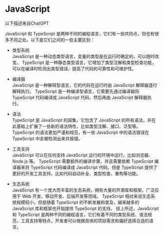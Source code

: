 # JavaScript

以下描述来自ChatGPT

JavaScript 和 TypeScript 是两种不同的编程语言，它们有一些共同点，但也有很多不同之处。以下是它们之间的一些主要区别：

+ 类型系统<br/>
  JavaScript 是一种动态类型语言，变量的类型是在运行时确定的，可以随时改变。
  TypeScript 是一种静态类型语言，它增加了类型注解和类型检查功能，可以在编译时检测出类型错误，提高了代码的可靠性和可维护性。


+ 编译器<br/>
  JavaScript 是一种解释型语言，它的代码在运行时由 JavaScript 解释器逐行解释执行。
  TypeScript 是一种编译型语言，它需要先通过编译器将 TypeScript 代码编译成 JavaScript 代码，然后再由 JavaScript 解释器执行。


+ 语法<br/>
  TypeScript 是 JavaScript 的超集，它包含了 JavaScript 的所有语法，并在此基础上扩展了一些新的语法特性，比如类型注解、接口、泛型等。
  TypeScript 的语法更加严谨和规范，有一些 JavaScript 中的语法错误在 TypeScript 中会被检测出来并报错。


+ 工具支持<br/>
  JavaScript 可以在任何支持 JavaScript 运行的环境中运行，比如浏览器、Node.js 等。
  TypeScript 需要额外的编译步骤，并且需要依赖 TypeScript 编译器来将 TypeScript 代码编译成 JavaScript 代码。但是 TypeScript
  提供了更好的开发工具支持，比如代码自动补全、类型检查、重构等功能。


+ 生态系统<br/>
  JavaScript 有一个庞大而丰富的生态系统，拥有大量的开源库和框架，广泛应用于 Web 开发、移动开发、后端开发等领域。
  TypeScript 相对来说生态系统规模较小，但是随着 TypeScript 的不断发展和普及，越来越多的 JavaScript 库和框架也开始提供
  TypeScript 的支持。
  综上所述，JavaScript 和 TypeScript 是两种不同的编程语言，它们有着不同的类型系统、语法规范、工具支持等特点，开发者可以根据具体的项目需求和偏好选择合适的语言。

